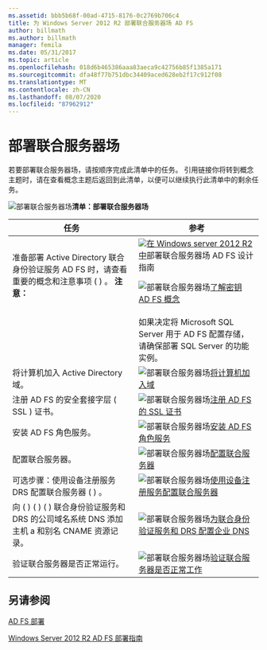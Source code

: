 ```yaml
---
ms.assetid: bbb5b68f-00ad-4715-8176-0c2769b706c4
title: 为 Windows Server 2012 R2 部署联合服务器场 AD FS
author: billmath
ms.author: billmath
manager: femila
ms.date: 05/31/2017
ms.topic: article
ms.openlocfilehash: 018d6b465386aaa83aeca9c42756b85f1385a171
ms.sourcegitcommit: dfa48f77b751dbc34409aced628eb2f17c912f08
ms.translationtype: MT
ms.contentlocale: zh-CN
ms.lasthandoff: 08/07/2020
ms.locfileid: "87962912"
---
```

# <a name="deploying-a-federation-server-farm"></a>部署联合服务器场

若要部署联合服务器场，请按顺序完成此清单中的任务。 引用链接你将转到概念主题时，请在查看概念主题后返回到此清单，以便可以继续执行此清单中的剩余任务。

![部署联合服务器场](media/2b05dce3-938f-4168-9b8f-1f4398cbdb9b.gif)**清单：部署联合服务器场**

|任务|参考|
|--------|-------------|
|准备部署 Active Directory 联合身份验证服务 AD FS 时，请查看重要的概念和注意事项 \( \) 。 **注意：**|![](media/faa393df-4856-4431-9eda-4f4e5be72a90.gif)[在 Windows server 2012 R2 中](../../ad-fs/design/AD-FS-Design-Guide-in-Windows-Server-2012-R2.md)部署联合服务器场 AD FS 设计指南<p>![部署联合服务器场](media/faa393df-4856-4431-9eda-4f4e5be72a90.gif)[了解密钥 AD FS 概念](../../ad-fs/technical-reference/Understanding-Key-AD-FS-Concepts.md)|
||如果决定将 Microsoft SQL Server 用于 AD FS 配置存储，请确保部署 SQL Server 的功能实例。|[SQL Server](/sql/sql-server/?view=sql-server-ver15) **警告：** 在 Windows Server 2012 R2 中，如果要创建 AD FS 场并使用 SQL Server 存储配置数据，可以使用 SQL Server 2008 和更新版本，包括 SQL Server 2012。|
|将计算机加入 Active Directory 域。|![部署联合服务器场](media/faa393df-4856-4431-9eda-4f4e5be72a90.gif)[将计算机加入域](Join-a-Computer-to-a-Domain.md)|
|注册 AD FS 的安全套接字层 \( SSL \) 证书。|![部署联合服务器场](media/bc6cea1a-1c6c-4124-8c8f-1df5adfe8c88.gif)[注册 AD FS 的 SSL 证书](Enroll-an-SSL-Certificate-for-AD-FS.md)|
|安装 AD FS 角色服务。|![部署联合服务器场](media/bc6cea1a-1c6c-4124-8c8f-1df5adfe8c88.gif)[安装 AD FS 角色服务](Install-the-AD-FS-Role-Service.md)|
|配置联合服务器。|![部署联合服务器场](media/bc6cea1a-1c6c-4124-8c8f-1df5adfe8c88.gif)[配置联合服务器](Configure-a-Federation-Server.md)|
|可选步骤：使用设备注册服务 DRS 配置联合服务器 \( \) 。|![部署联合服务器场](media/faa393df-4856-4431-9eda-4f4e5be72a90.gif)[使用设备注册服务配置联合服务器](Configure-a-federation-server-with-Device-Registration-Service.md)|
|向 \( \) \( \) \( \) 联合身份验证服务和 DRS 的公司域名系统 DNS 添加主机 a 和别名 CNAME 资源记录。|![部署联合服务器场](media/faa393df-4856-4431-9eda-4f4e5be72a90.gif)[为联合身份验证服务和 DRS 配置企业 DNS](Configure-Corporate-DNS-for-the-Federation-Service-and-DRS.md)|
|验证联合服务器是否正常运行。|![部署联合服务器场](media/faa393df-4856-4431-9eda-4f4e5be72a90.gif)[验证联合服务器是否正常工作](Verify-That-a-Federation-Server-Is-Operational.md)|


## <a name="see-also"></a>另请参阅
[AD FS 部署](../../ad-fs/AD-FS-Deployment.md)

[Windows Server 2012 R2 AD FS 部署指南](../../ad-fs/deployment/Windows-Server-2012-R2-AD-FS-Deployment-Guide.md)

